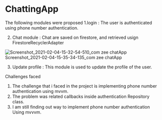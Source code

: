 # ChattingApp
The following modules were proposed
1.login :
The user is authenticated using phone number authentication.


2. Chat module :
Chat are saved on firestore, and retrieved usign FirestoreRecyclerAdapter

![
![Screenshot_2021-02-04-15-32-54-510_com zee chatApp](https://user-images.githubusercontent.com/43025057/106881008-05838400-6703-11eb-999e-0011a22f4ad0.jpg)
Screenshot_2021-02-04-15-35-34-135_com zee chatApp](https://user-images.githubusercontent.com/43025057/106880970-fbfa1c00-6702-11eb-8bd8-1d54c8970a22.jpg)


3. Update profile :
This module is used to update the profile of the user.


Challenges faced
 1. The challenge that i faced in the project is 
    implementing phone number authentication using mvvm.
 2. The problem was related callbacks 
    inside authentication Repository class.
 3. I am still finding out way to implement phone number authentication
    Using mvvvm.
 

